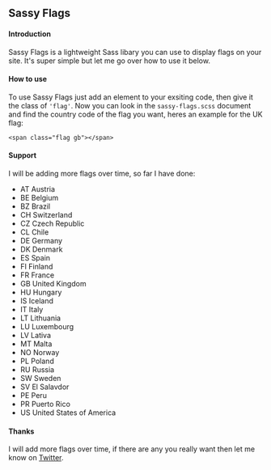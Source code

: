 ## Sassy Flags

#### Introduction
Sassy Flags is a lightweight Sass libary you can use to display flags on your site. It's super simple but let me go over how to use it below.

#### How to use
To use Sassy Flags just add an element to your exsiting code, then give it the class of `'flag'`. Now you can look in the `sassy-flags.scss` document and find the country code of the flag you want, heres an example for the UK flag:
```
<span class="flag gb"></span>
```

#### Support
I will be adding more flags over time, so far I have done:

  * AT Austria
  * BE Belgium
  * BZ Brazil
  * CH Switzerland
  * CZ Czech Republic
  * CL Chile
  * DE Germany
  * DK Denmark
  * ES Spain
  * FI Finland
  * FR France
  * GB United Kingdom
  * HU Hungary
  * IS Iceland
  * IT Italy
  * LT Lithuania
  * LU Luxembourg
  * LV Lativa
  * MT Malta
  * NO Norway
  * PL Poland
  * RU Russia
  * SW Sweden
  * SV El Salavdor
  * PE Peru
  * PR Puerto Rico
  * US United States of America

#### Thanks
I will add more flags over time, if there are any you really want then let me know on [Twitter](http://www.twitter.com/_dthms).
